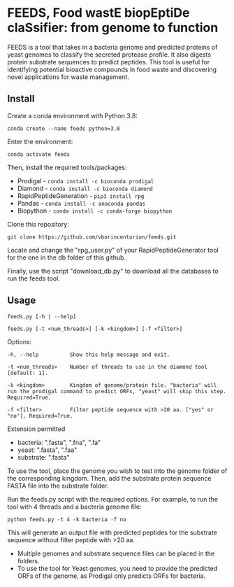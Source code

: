 # FEEDS, Food wastE biopEptiDe claSsifier: from genome to function

FEEDS is a tool that takes in a bacteria genome and predicted proteins of yeast genomes to classify the secreted protease profile. It also digests protein substrate sequences to predict peptides. This tool is useful for identifying potential bioactive compounds in food waste and discovering novel applications for waste management.

## Install

Create a conda environment with Python 3.8:

```conda create --name feeds python=3.8```

Enter the environment:

```conda activate feeds```

Then, install the required tools/packages:

- Prodigal - ```conda install -c bioconda prodigal```
- Diamond - ```conda install -c bioconda diamond```
- RapidPeptideGeneration - ```pip3 install rpg```
- Pandas - ```conda install -c anaconda pandas```
- Biopython - ```conda install -c conda-forge biopython```

Clone this repository:

```git clone https://github.com/vborincenturion/feeds.git```

Locate and change the "rpg_user.py" of your RapidPeptideGenerator tool for the one in the db folder of this github.

Finally, use the script "download_db.py" to download all the databases to run the feeds tool.

## Usage

    feeds.py [-h | --help]
    
    feeds.py [-t <num_threads>] [-k <kingdom>] [-f <filter>]

Options:

    -h, --help          Show this help message and exit.
    
    -t <num_threads>    Number of threads to use in the diamond tool [default: 1].
    
    -k <kingdom>        Kingdom of genome/protein file. "bacteria" will run the prodigal command to predict ORFs, "yeast" will skip this step. Required=True.
    
    -f <filter>         Filter peptide sequence with >20 aa. ["yes" or "no"]. Required=True.
    
Extension permitted
- bacteria: ".fasta", ".fna", ".fa"
- yeast: ".fasta", ".faa"
- substrate: ".fasta"

To use the tool, place the genome you wish to test into the genome folder of the corresponding kingdom. Then, add the substrate protein sequence FASTA file into the substrate folder.

Run the feeds.py script with the required options. For example, to run the tool with 4 threads and a bacteria genome file:

```python feeds.py -t 4 -k bacteria -f no``` 

This will generate an output file with predicted peptides for the substrate sequence without filter peptide with >20 aa.

- Multiple genomes and substrate sequence files can be placed in the folders.
- To use the tool for Yeast genomes, you need to provide the predicted ORFs of the genome, as Prodigal only predicts ORFs for bacteria.
